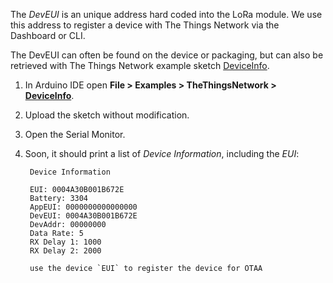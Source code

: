 The *DevEUI* is an unique address hard coded into the LoRa module. We use this address to register a device with The Things Network via the Dashboard or CLI.

The DevEUI can often be found on the device or packaging, but can also be retrieved with The Things Network example sketch [DeviceInfo](https://github.com/TheThingsNetwork/arduino-library/blob/master/examples/DeviceInfo/DeviceInfo.ino).

1. In Arduino IDE open **File > Examples > TheThingsNetwork > [DeviceInfo](https://github.com/TheThingsNetwork/arduino-library/blob/master/examples/DeviceInfo/DeviceInfo.ino)**.
2. Upload the sketch without modification.
3. Open the Serial Monitor.
4. Soon, it should print a list of *Device Information*, including the *EUI*:

        Device Information

        EUI: 0004A30B001B672E
        Battery: 3304
        AppEUI: 0000000000000000
        DevEUI: 0004A30B001B672E
        DevAddr: 00000000
        Data Rate: 5
        RX Delay 1: 1000
        RX Delay 2: 2000

        use the device `EUI` to register the device for OTAA